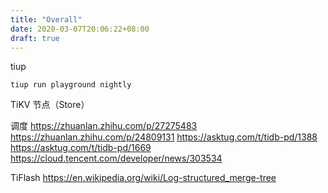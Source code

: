 ```yaml
---
title: "Overall"
date: 2020-03-07T20:06:22+08:00
draft: true
---
```


tiup
```
tiup run playground nightly
```

TiKV 节点（Store）

调度
https://zhuanlan.zhihu.com/p/27275483
https://zhuanlan.zhihu.com/p/24809131
https://asktug.com/t/tidb-pd/1388
https://asktug.com/t/tidb-pd/1669
https://cloud.tencent.com/developer/news/303534


TiFlash
https://en.wikipedia.org/wiki/Log-structured_merge-tree

